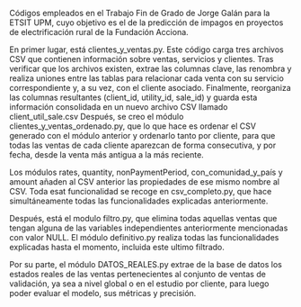 Códigos empleados en el Trabajo Fin de Grado de Jorge Galán para la ETSIT UPM, cuyo objetivo es el de la predicción de impagos en proyectos de electrificación rural de la Fundación Acciona.

En primer lugar, está clientes_y_ventas.py. Este código carga tres archivos CSV que contienen información sobre ventas, servicios y clientes. Tras verificar que los archivos existen, extrae las columnas clave, las renombra y realiza uniones entre las tablas para relacionar cada venta con su servicio correspondiente y, a su vez, con el cliente asociado. Finalmente, reorganiza las columnas resultantes (client_id, utility_id, sale_id) y guarda esta información consolidada en un nuevo archivo CSV llamado client_util_sale.csv
Después, se creo el módulo clientes_y_ventas_ordenado.py, que lo que hace es ordenar el CSV generado con el módulo anterior y ordenarlo tanto por cliente, para que todas las ventas de cada cliente aparezcan de forma consecutiva, y por fecha, desde la venta más antigua a la más reciente.

Los módulos rates, quantity, nonPaymentPeriod, con_comunidad_y_país y amount añaden al CSV anterior las propiedades de ese mismo nombre al CSV. Toda esat funcionalidad se recoge en csv_completo.py, que hace simultáneamente todas las funcionalidades explicadas anteriormente.

Después, está el modulo filtro.py, que elimina todas aquellas ventas que tengan alguna de las variables independientes anteriormente mencionadas con valor NULL. El módulo definitivo.py realiza todas las funcionalidades explicadas hasta el momento, incluida este ultimo filtrado.

Por su parte, el módulo DATOS_REALES.py extrae de la base de datos los estados reales de las ventas pertenecientes al conjunto de ventas de validación, ya sea a nivel global o en el estudio por cliente, para luego poder evaluar el modelo, sus métricas y precisión.
